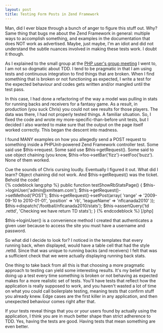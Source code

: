 ```yaml
--- 
layout: post
title: Testing Form Posts in Zend Framework
---
```

<p>Man, did I ever blaze through a bunch of anger to figure this stuff out.  Why?  Same thing that bugs me about the Zend Framework in general:  multiple ways to accomplish something, and examples in the documentation that does NOT work as advertised.  Maybe, just maybe, I'm an idiot and did not understand the subtle nuances involved in making these tests work.  I doubt it though.
</p>
<p>
As I explained to the small group at the <a href="http://www.meetup.com/GTA-PHP-User-Group-Toronto/">PHP user's group meeting</a> I went to, I am not so dogmatic about TDD.  I tend to be pragmatic in that I am using tests and continuous integration to find things that are broken.  When I find something that is broken or not functioning as expected, I write a test for the expected behaviour and codes gets written and/or mangled until the test pass.
</p>
<p>
In this case, I had done a refactoring of the way a model was pulling in stats for running backs and receivers for a fantasy game.  As a result, in production (you suck Chris) you could not see results for those players.  The data was there, I had not properly tested things.  A familiar situation.  So, I fixed the code and wrote my more-specific-than-before unit tests, but I decided I also wanted to make sure that the output on the page itself worked correctly.  This began the descent into madness.</p>
<p>
I found MANY examples on how you allegedly send a POST request to something inside a PHPUnit-powered Zend Framework controller test.  Some said use $this->request.  Some said use $this->getRequest().  Some said to use object chaining (you know, $this->foo->setBar('fizz')->setFoo('buzz').  None of them worked.
</p>
<p>
Cue the sounds of Chris cursing loudly.  Eventually I figured it out.  What did I learn?  Object chaining did not work. And $this->getRequest() was the ticket.  Behold the code!
<br />
{% codeblock lang:php %}
public function testShowRbStatsPage()
{
    $this->loginUser('admin@xmlteam.com');
    $this->getRequest()->setMethod('POST');
    $this->getRequest()->setPost(array(
        'range' => '2009-09-10 to 2010-01-01',
        'position' => 'rb',
        'leagueName' => 'nflcanada2010'
    ));
    $this->dispatch('/football/nflcanada2010/stats');
    $this->assertQuery('td .rettd', 'Checking we have return TD stats');
}
{% endcodeblock %}
[/php]
</p>
<p>$this->loginUser() is a convenience method I created that authenticates a given user because to access the site you must have a username and password.
</p>
<p>
So what did I decide to look for?  I noticed in the templates that every running back, when displayed, would have a table cell that had the style .rettd.  Since that was unique to running backs (and receivers) I felt that was a sufficient check that we were actually displaying running back stats.
</p>
<p>One thing to take back from all this is that choosing a more pragmatic approach to testing can yield some interesting results.  It's my belief that by doing up a test every time something is broken or not behaving as expected makes for a more realistic set of tests.  You'll have tests that reflect how the application is really supposed to work, and you haven't wasted a lot of time on what you could call boilerplate testing, meaning tests that confirm stuff you already knew.  Edge cases are the first killer in any application, and then unexpected behaviour comes right after that.
</p>
<p>
If your tests reveal things that you or your users found by actually using the application, I think you are in much better shape than strict adherence to TDD.  Yes, having the tests are good.  Having tests that mean something are even better.
</p>
